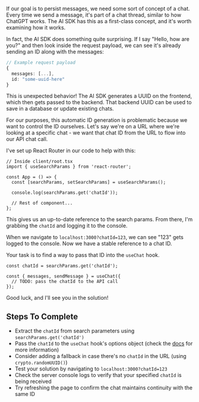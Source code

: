 If our goal is to persist messages, we need some sort of concept of a chat. Every time we send a message, it's part of a chat thread, similar to how ChatGPT works. The AI SDK has this as a first-class concept, and it's worth examining how it works.

In fact, the AI SDK does something quite surprising. If I say "Hello, how are you?" and then look inside the request payload, we can see it's already sending an ID along with the messages:

```ts
// Example request payload
{
  messages: [...],
  id: "some-uuid-here"
}
```

This is unexpected behavior! The AI SDK generates a UUID on the frontend, which then gets passed to the backend. That backend UUID can be used to save in a database or update existing chats.

For our purposes, this automatic ID generation is problematic because we want to control the ID ourselves. Let's say we're on a URL where we're looking at a specific chat - we want that chat ID from the URL to flow into our API chat call.

I've set up React Router in our code to help with this:

```tsx
// Inside client/root.tsx
import { useSearchParams } from 'react-router';

const App = () => {
  const [searchParams, setSearchParams] = useSearchParams();

  console.log(searchParams.get('chatId'));

  // Rest of component...
};
```

This gives us an up-to-date reference to the search params. From there, I'm grabbing the `chatId` and logging it to the console.

When we navigate to `localhost:3000?chatId=123`, we can see "123" gets logged to the console. Now we have a stable reference to a chat ID.

Your task is to find a way to pass that ID into the `useChat` hook.

```tsx
const chatId = searchParams.get('chatId');

const { messages, sendMessage } = useChat({
  // TODO: pass the chatId to the API call
});
```

Good luck, and I'll see you in the solution!

## Steps To Complete

- Extract the `chatId` from search parameters using `searchParams.get('chatId')`
- Pass the `chatId` to the `useChat` hook's options object (check the [docs](https://ai-sdk.dev/docs/ai-sdk-ui/chatbot-message-persistence#loading-an-existing-chat) for more information)
- Consider adding a fallback in case there's no `chatId` in the URL (using `crypto.randomUUID()`)
- Test your solution by navigating to `localhost:3000?chatId=123`
- Check the server console logs to verify that your specified `chatId` is being received
- Try refreshing the page to confirm the chat maintains continuity with the same ID
